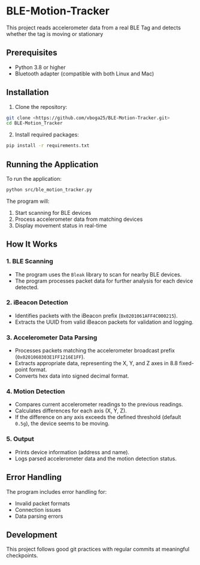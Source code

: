 # BLE-Motion-Tracker
 This project reads accelerometer data from a real BLE Tag and detects whether the tag is moving or stationary

## Prerequisites

- Python 3.8 or higher
- Bluetooth adapter (compatible with both Linux and Mac)

## Installation

1. Clone the repository:
```bash
git clone <https://github.com/vboga25/BLE-Motion-Tracker.git>
cd BLE-Motion_Tracker
```

2. Install required packages:
```bash
pip install -r requirements.txt
```

## Running the Application

To run the application:
```bash
python src/ble_motion_tracker.py
```

The program will:
1. Start scanning for BLE devices
2. Process accelerometer data from matching devices
3. Display movement status in real-time

## How It Works

### **1. BLE Scanning**
- The program uses the `Bleak` library to scan for nearby BLE devices.
- The program processes packet data for further analysis for each device detected.

### **2. iBeacon Detection**
- Identifies packets with the iBeacon prefix (`0x0201061AFF4C000215`).
- Extracts the UUID from valid iBeacon packets for validation and logging.

### **3. Accelerometer Data Parsing**
- Processes packets matching the accelerometer broadcast prefix (`0x0201060303E1FF1216E1FF`).
- Extracts appropriate data, representing the X, Y, and Z axes in 8.8 fixed-point format.
- Converts hex data into signed decimal format.

### **4. Motion Detection**
- Compares current accelerometer readings to the previous readings.
- Calculates differences for each axis (X, Y, Z).
- If the difference on any axis exceeds the defined threshold (default `0.5g`), the device seems to be moving.

### **5. Output**
- Prints device information (address and name).
- Logs parsed accelerometer data and the motion detection status.

## Error Handling

The program includes error handling for:
- Invalid packet formats
- Connection issues
- Data parsing errors

## Development

This project follows good git practices with regular commits at meaningful checkpoints.
